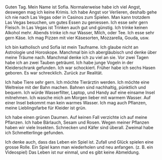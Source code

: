 Guten Tag. Mein Name ist Sofia. Normalerweise habe ich viel Angst, deswegen mag ich keine Krimis. Ich habe Angst vor Verlieren, deshalb gehe ich nie nach Las Vegas oder in Casinos zum Spielen. Man kann trotzdem Las Vegas besuchen, um gutes Essen zu geniessen. Ich esse sehr gern Fleisch. In Las Vegas ist Trinken auch gut und günstig. Ich trinke keinen Alkohol mehr. Abends trinke ich nur Wasser, Milch, oder Tee. Ich esse sehr gern Käse. Ich mag Pizzen mit vier Käsesorten, Mozzarella, Gouda, usw.

Ich bin katholisch und Sofia ist mein Taufname. Ich glaube nicht an Astrologie und Horoskope. Manchmal bin ich abergläubisch und denke über meine Träume nach. Manchmal denke ich zu viel an sie. Vor zwei Tagen habe ich an zwei Tauben geträumt. Ich habe junge Vogeln in der Kleiderschrank gefunden. Ich war schockiert. Früher habe ich sechs Hasen geboren. Es war schrecklich. Zurück zur Realität. 

Ich habe Tiere sehr gern. Ich möchte Tierärztin werden. Ich möchte eine Weltreise mit der Bahn machen. Bahnen sind nachhaltig, pünktlich und bequem. Ich würde Wasserfilter, Laptop, und Handy auf eine einsame Insel mitnehmen. Ich wasche mich am Morgen lieber mit warmem Wasser. Auf einer Insel bekommt man kein warmes Wasser. Ich mag auch Pflanzen, meine Lieblingsfarbe für Kleider ist grün.

Ich habe einen grünen Daumen. Auf keinen Fall verzichte ich auf meine Pflanzen. Ich habe Bärlauch, Sesam und Rosen. Wegen meiner Pflanzen haben wir viele Insekten. Schnecken und Käfer sind überall. Zweimal habe ich Schmetterlinge gefunden. 

Ich denke auch, dass das Leben ein Spiel ist. Zufall und Glück spielen eine grosse Rolle. Ein Spiel kann man wiederholen und neu anfangen. (z. B. ein Videospiel) Das Leben ist nur einmal, und es gibt keine Abmeldung. 

